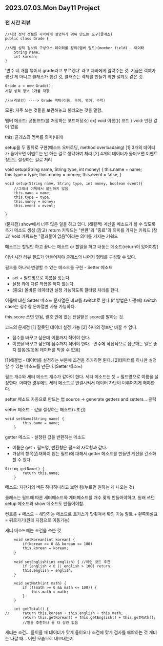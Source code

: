 ## 2023.07.03.Mon Day11 Project

### 전 시간 리뷰


```
//시험 성적 정보를 자바에게 설명하기 위해 만드는 도구(클래스) 
public class Grade {

//시험 성적 정보의 구성요소 데이터를 정의(멤버 필드)(member field) - 데이터
	String name;
	int korean;
}
```

'변수 네 개를 묶어서 grade라고 부르겠다' 라고 자바에게 알려주는 것.
지금은 객체가 생긴 게 아니고 클래스가 생긴 것, 클래스는 객체를 만들기 위한 설계도 같은 것.


```
Grade a = new Grade();
시험 성적 정보 1개를 저장

//a(리모컨) ----> Grade 객체(이름, 국어, 영어, 수학)
```

모듈: 자주 쓰는 것들을 보관해놓고 불러오는 것을 말함.

멤버 메소드: 공통코드(를 저장하는 코드저장소)
ex) void 이름(){ 코드 }
	void: 반환 값이 없음

this: 클래스의 멤버를 의미(내꺼)

setup을 두 종류로 구현(메소드 오버로딩, method overloadaing) 
[1] 3개의 데이터가 들어오면 이벤트는 안 하는 걸로 생각하여 처리
[2] 4개의 데이터가 들어오면 이벤트 정보도 설정하는 걸로 처리

void setup(String name, String type, int money) {
		this.name = name;
		this.type = type;
		this.money = money;
		this.event = false;
	}
	
	void setup(String name, String type, int money, boolean event){
		//그래서 이쪽에서 할인하지 않음
		this.name = name;
		this.type = type;
		this.money = money;
		this.event = event;
		
	}

(문제점) show에서 너무 많은 일을 하고 있다.
(해결책) 계산을 메소드가 할 수 있도록 추가 메소드 생성
(참고) return 키워드는 "반환"과 "종료"의 의미를 가지는 키워드
(참고) void 키워드는 "결과물이 없음"이라는 의미를 가지는 키워드

메소드는 할일만 하고 끝나는 메소드 or 할일을 하고 내놓는 메소드(return이 있어야함)


이번 시간 리뷰
필드가 만들어져야 클래스의 나머지 형태를 구성할 수 있다.

필드를 하나씩 변경할 수 있는 메소드를 구현 - Setter 메소드
- set + 필드명으로 이름을 짓는다.
- 설정 외에 다른 작업을 하지 않는다.
- (중요) 올바른 데이터만 설정 가능하도록 필터링 처리를 한다.

이름에 대한 Setter 메소드
문자열은 비교를 switch로 한다.(if 방법은 나중에)
switch case는 정수랑 문자열만 사용 가능하다.

this.score 쓰면 안됨, 괄호 안에 있는 전달받은 score를 말하는 것.

코드의 문제점
[1] 잘못된 데이터 설정 가능
[2] 하나의 정보만 바꿀 수 없다.
- 점수를 바꾸고 싶은데 이름까지 적어야 한다.
- 이름을 바꾸고 싶은데 점수까지 적어야 한다.
  -변수에 직접적으로 접근하는 일은 좋지 않음(잘못된 데이터를 막을 수 없음)

[1]해결법 - 데이터를 설정하는 부분에 조건을 추가하면 된다.
[2]데이터를 하나만 설정할 수 있는 메소드를 만든다.(Setter 메소드)


필드 개수와 세터 메소드 개수가 같아야 한다.
세터 메소드는 셋 + 필드명으로 이름을 설정한다.
어떠한 경우에도 세터 메소드로 연결시켜서 데이터 차단이 이루어지게 해야한다.

setter 메소드 자동으로 만드는 법
source -> generate getters and setters... 클릭

setter 메소드 - 값을 설정하는 메소드(+조건)
```
void setName(String name) {
		this.name = name;
	}
```


getter 메소드 - 설정된 값을 반환하는 메소드
- 이름은 get + 필드명, 반환형은 필드의 자료형과 같다.
- 가상의 항목(존재하지 않는 필드)에 대해서 getter 메소드를 만들면 계산을 간소화할 수 있다.

```
String getName() {
		return this.name;
	}
```



메소드: 자판기의 버튼 하나하나라고 보면 됨(누르면 원하는 게 나오는 것)

클래스는 필드에 따른 세터메소드와 게터메소드를 개수 맞춰 만들어야하고, 원래 쓰던 setup 메소드와 show 메소드도 만들어야함.


컨트롤 + 메소드 = 해당하는 메소드로 포커스가 맞춰져서 확인 가능
알트 + 왼쪽화살표 = 뒤로가기(원래 지점으로 이동가능)

세터 메소드에는 조건을 쓰는 것


```
	void setKorean(int korean) {
		if(korean >= 0 && korean <= 100)
		this.korean = korean;
	}
	
	void setEnglish(int english) { //이런 코드 추천
		if (english < 0 || english > 100) return;
		this.english = english;
	}
	
	void setMath(int math) {
		if (!(math >= 0 && math <= 100)) {
			this.math = math;
		}
	}
```


```
	int getTotal() {
//		return this.korean + this.english + this.math;
		return this.getKorean() + this.getEnglish() + this.getMath();
		//밑을 추천하나 둘 다 상관 없음
```


세터는 조건... 들어올 때 데이터가 맞게 들어오나 조건에 맞게 검사를 해야하는 것
게터는 나갈 때... 어떤 모습으로 내보내는지

